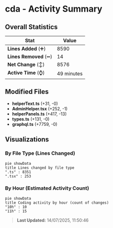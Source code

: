 # cda - Activity Summary 

## Overall Statistics

| Stat                   | Value                                                             |
| ---------------------- | ----------------------------------------------------------------- |
| **Lines Added** (➕)   | 8590                                          |
| **Lines Removed** (➖) | 14                                        |
| **Net Change** (↕)    | 8576                |
| **Active Time** (⌚)   | 49 minutes |


## Modified Files
- **helperText.ts** (+31, -0)
- **AdminHelper.tsx** (+252, -1)
- **helperPanels.ts** (+417, -13)
- **types.ts** (+131, -0)
- **graphql.ts** (+7759, -0)

## Visualizations

### By File Type (Lines Changed)

```mermaid
pie showData
title Lines changed by file type
".ts" : 8351
".tsx" : 253
```

### By Hour (Estimated Activity Count)

```mermaid
pie showData
title Coding activity by hour (count of changes)
"10h" : 10
"11h" : 15
```


> **Last Updated:** 14/07/2025, 11:50:46